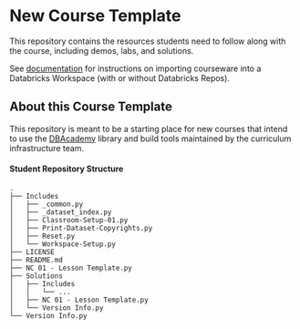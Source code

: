 # New Course Template

This repository contains the resources students need to follow along with the course, including demos, labs, and solutions.

See [documentation](https://www.databricks.training/step-by-step/importing-courseware-from-github) for instructions on importing courseware into a Databricks Workspace (with or without Databricks Repos).


## About this Course Template
This repository is meant to be a starting place for new courses that intend to use the [DBAcademy](https://github.com/databricks-academy/dbacademy/wiki) library and build tools maintained by the curriculum infrastructure team.

#### Student Repository Structure
```
.
├── Includes
│   ├── _common.py
│   ├── _dataset_index.py
│   ├── Classroom-Setup-01.py
│   ├── Print-Dataset-Copyrights.py
│   ├── Reset.py
│   └── Workspace-Setup.py
├── LICENSE
├── README.md
├── NC 01 - Lesson Template.py
├── Solutions
│   ├── Includes
│   │   └── ...
│   ├── NC 01 - Lesson Template.py    
│   └── Version Info.py
└── Version Info.py    
        
```
